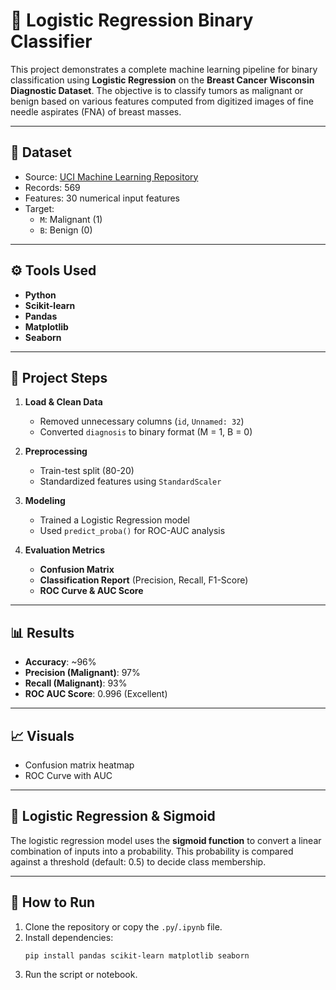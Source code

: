 # 🧠 Logistic Regression Binary Classifier

This project demonstrates a complete machine learning pipeline for binary classification using **Logistic Regression** on the **Breast Cancer Wisconsin Diagnostic Dataset**. The objective is to classify tumors as malignant or benign based on various features computed from digitized images of fine needle aspirates (FNA) of breast masses.

---

## 📁 Dataset

- Source: [UCI Machine Learning Repository](https://archive.ics.uci.edu/ml/datasets/Breast+Cancer+Wisconsin+(Diagnostic))
- Records: 569
- Features: 30 numerical input features
- Target: 
  - `M`: Malignant (1)
  - `B`: Benign (0)

---

## ⚙️ Tools Used

- **Python**
- **Scikit-learn**
- **Pandas**
- **Matplotlib**
- **Seaborn**

---

## 🚀 Project Steps

1. **Load & Clean Data**  
   - Removed unnecessary columns (`id`, `Unnamed: 32`)  
   - Converted `diagnosis` to binary format (M = 1, B = 0)

2. **Preprocessing**  
   - Train-test split (80-20)  
   - Standardized features using `StandardScaler`

3. **Modeling**  
   - Trained a Logistic Regression model  
   - Used `predict_proba()` for ROC-AUC analysis

4. **Evaluation Metrics**
   - **Confusion Matrix**
   - **Classification Report** (Precision, Recall, F1-Score)
   - **ROC Curve & AUC Score**

---

## 📊 Results

- **Accuracy**: ~96%
- **Precision (Malignant)**: 97%
- **Recall (Malignant)**: 93%
- **ROC AUC Score**: 0.996 (Excellent)

---

## 📈 Visuals

- Confusion matrix heatmap
- ROC Curve with AUC

---

## 🧮 Logistic Regression & Sigmoid

The logistic regression model uses the **sigmoid function** to convert a linear combination of inputs into a probability. This probability is compared against a threshold (default: 0.5) to decide class membership.

---

## 📂 How to Run

1. Clone the repository or copy the `.py`/`.ipynb` file.
2. Install dependencies:
   ```
   pip install pandas scikit-learn matplotlib seaborn
   ```
3. Run the script or notebook.